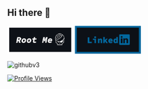 ## Hi there 👋
<a href="https://www.root-me.org/Astral-728472" rel="nofollow"><img src="https://github.com/Asthral/Asthral/blob/main/RootMe_image.png" width="30%" height="30%" style="max-width: 100%;"></a>
<a href="https://www.linkedin.com/in/erwan-laniray/" rel="nofollow"><img src="https://github.com/Asthral/Asthral/blob/main/Linkedin_github.png" width="30%" height="30%" style="max-width: 100%;"></a>

![githubv3](https://root-me-diff.vercel.app/rm-gh?nickname=Astral-728472&gstats=show&style=astral)

<a target="_blank" rel="noopener noreferrer nofollow" href="https://komarev.com/ghpvc/?username=Asthral&label=PROFILE+VIEWS">
    <img src="https://komarev.com/ghpvc/?username=Asthral&label=PROFILE+VIEWS" alt="Profile Views" style="max-width: 100%;">
</a>
